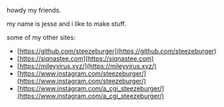 howdy my friends.

my name is jesse and i like to make stuff.

some of my other sites:

* [https://github.com/steezeburger](https://github.com/steezeburger)
* [https://siqnastee.com](https://siqnastee.com)
* [https://mileyvirus.xyz/](https://mileyvirus.xyz/)
* [https://www.instagram.com/steezeburger/](https://www.instagram.com/steezeburger/)
* [https://www.instagram.com/a_cgi_steezeburger/](https://www.instagram.com/a_cgi_steezeburger/)
